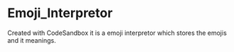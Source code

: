 # Emoji_Interpretor
Created with CodeSandbox
it is a emoji interpretor which stores the emojis and it meanings.
